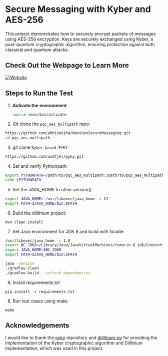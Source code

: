 # Secure Messaging with Kyber and AES-256

This project demonstrates how to securely encrypt packets of messages using AES-256 encryption. Keys are securely exchanged using Kyber, a post-quantum cryptographic algorithm, ensuring protection against both classical and quantum attacks.

## Check Out the Webpage to Learn More

[![Website](https://img.shields.io/badge/Website-pqc_aes_multipath-red?style=flat-square)](https://www.abhisekjha.com.np/NextGenSecureMessaging)

## Steps to Run the Test

1. **Activate the environment**
   ```bash
   source venv/bin/activate
   ```

2. Git clone the `pqc_aes_multipath` repo:
```bash
https://github.com/abhisekjha/NextGenSecureMessaging.git
cd pqc_aes_multipath
```

3. git clone `Kyber based PYKY`
```bash
https://github.com/asdfjkl/pyky.git
```


4. Set and verify Pythonpath:
``` sh
export PYTHONPATH=/path/to/pqc_aes_multipath:/path/to/pqc_aes_multipath/pyky:/path/to/pqc_aes_multipath/dilithium-java
echo $PYTHONPATH
```

5. Set the JAVA_HOME to other version()
```sh
export JAVA_HOME=`/usr/libexec/java_home -v 11`
export PATH=$JAVA_HOME/bin:$PATH
```

6. Build the dilithium project:
```cd dilithium-java
mvn clean install
```

7. Set Java environment for JDK 8 and build with Gradle:
```sh
/usr/libexec/java_home -v 1.8
export BC_JDK8=/Library/Java/JavaVirtualMachines/temurin-8.jdk/Contents/Home
export JAVA_HOME=$BC_JDK8
export PATH=$JAVA_HOME/bin:$PATH

java -version
./gradlew clean
./gradlew build --refresh-dependencies

```

8. Install requirements.txt
```
pip install -r requirements.txt
```
8. Run test cases using make
```
make
```

## Acknowledgements

I would like to thank the [pyky](https://github.com/asdfjkl/pyky) repository and [dilithium-py](https://github.com/GiacomoPope/dilithium-py) for providing the implementation of the Kyber cryptographic algorithm and Dilithium Implementation, which was used in this project.
